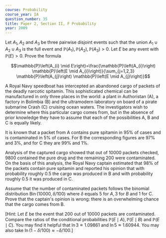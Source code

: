 ```yaml
---
course: Probability
course_year: IA
question_number: 35
title: Paper 2, Section II, F Probability
year: 2009
---
```




Let $A_{1}, A_{2}$ and $A_{3}$ be three pairwise disjoint events such that the union $A_{1} \cup A_{2} \cup A_{3}$ is the full event and $\mathbb{P}\left(A_{1}\right), \mathbb{P}\left(A_{2}\right), \mathbb{P}\left(A_{3}\right)>0$. Let $E$ be any event with $\mathbb{P}(E)>0$. Prove the formula

$$\mathbb{P}\left(A_{i} \mid E\right)=\frac{\mathbb{P}\left(A_{i}\right) \mathbb{P}\left(E \mid A_{i}\right)}{\sum_{j=1,2,3} \mathbb{P}\left(A_{j}\right) \mathbb{P}\left(E \mid A_{j}\right)}$$

A Royal Navy speedboat has intercepted an abandoned cargo of packets of the deadly narcotic spitamin. This sophisticated chemical can be manufactured in only three places in the world: a plant in Authoristan (A), a factory in Bolimbia (B) and the ultramodern laboratory on board of a pirate submarine Crash (C) cruising ocean waters. The investigators wish to determine where this particular cargo comes from, but in the absence of prior knowledge they have to assume that each of the possibilities A, B and C is equally likely.

It is known that a packet from A contains pure spitamin in $95 \%$ of cases and is contaminated in $5 \%$ of cases. For B the corresponding figures are $97 \%$ and $3 \%$, and for $\mathrm{C}$ they are $99 \%$ and $1 \%$.

Analysis of the captured cargo showed that out of 10000 packets checked, 9800 contained the pure drug and the remaining 200 were contaminated. On the basis of this analysis, the Royal Navy captain estimated that $98 \%$ of the packets contain pure spitamin and reported his opinion that with probability roughly $0.5$ the cargo was produced in B and with probability roughly $0.5$ it was produced in C.

Assume that the number of contaminated packets follows the binomial distribution $\operatorname{Bin}(10000, \delta / 100)$ where $\delta$ equals 5 for $A, 3$ for $B$ and 1 for C. Prove that the captain's opinion is wrong: there is an overwhelming chance that the cargo comes from B.

[Hint: Let $E$ be the event that 200 out of 10000 packets are contaminated. Compare the ratios of the conditional probabilities $\mathbb{P}(E \mid A), \mathbb{P}(E \mid B)$ and $\mathbb{P}(E \mid C)$. You may find it helpful that $\ln 3 \approx 1.09861$ and $\ln 5 \approx 1.60944$. You may also take $\ln (1-\delta / 100) \approx-\delta / 100$.]